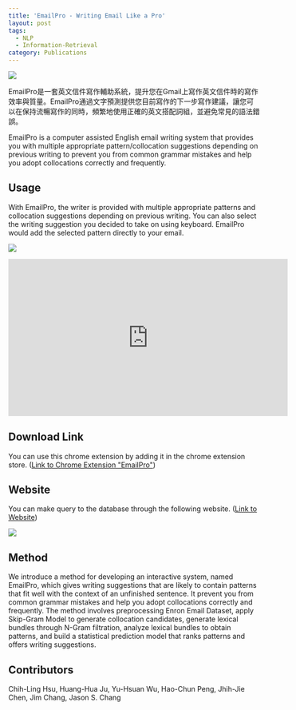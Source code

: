 ```yaml
---
title: 'EmailPro - Writing Email Like a Pro'
layout: post
tags:
  - NLP
  - Information-Retrieval
category: Publications
---
```


![](http://amyhsu.pythonanywhere.com/static/resources/emailpro/emailpro.png)

EmailPro是一套英文信件寫作輔助系統，提升您在Gmail上寫作英文信件時的寫作效率與質量。EmailPro通過文字預測提供您目前寫作的下一步寫作建議，讓您可以在保持流暢寫作的同時，頻繁地使用正確的英文搭配詞組，並避免常見的語法錯誤。

EmailPro is a computer assisted English email writing system that provides you with multiple appropriate pattern/collocation suggestions depending on previous writing to prevent you from common grammar mistakes and help you adopt collocations correctly and frequently.

<!--more-->

## Usage

With EmailPro, the writer is provided with multiple appropriate patterns and collocation suggestions depending on previous writing.   You can also select the writing suggestion you decided to take on using keyboard. EmailPro would add the selected pattern directly to your email.

![](http://i.imgur.com/YUkzs1l.png)

<iframe width="560" height="315" src="https://www.youtube.com/embed/G8HulEXDIwg" frameborder="0" allowfullscreen></iframe>

## Download Link

You can use this chrome extension by adding it in the chrome extension store.
([Link to Chrome Extension "EmailPro"](https://chrome.google.com/webstore/detail/emailpro/dfjbfkogjpnjghglekjjljkhnefnnage))

## Website

You can make query to the database through the following website.
([Link to Website](http://clhsu.pythonanywhere.com/))

![](http://i.imgur.com/ebKebVk.png)



## Method

We introduce a method for developing an interactive system, named EmailPro, which gives writing suggestions that are likely to contain patterns that fit well with the context of an unfinished sentence.
It prevent you from common grammar mistakes and help you adopt collocations correctly and frequently.
The method involves preprocessing Enron Email Dataset, apply Skip-Gram Model to generate collocation candidates, generate lexical bundles through N-Gram filtration, analyze lexical bundles to obtain patterns, and build a statistical prediction model that ranks patterns and offers writing suggestions.

## Contributors

Chih-Ling Hsu, Huang-Hua Ju, Yu-Hsuan Wu, Hao-Chun Peng, Jhih-Jie Chen, Jim Chang, Jason S. Chang

